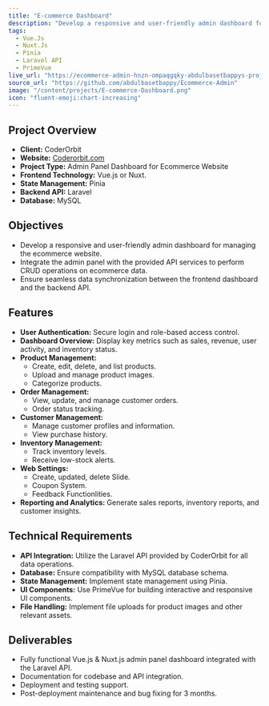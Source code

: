 ```yaml
---
title: "E-commerce Dashboard"
description: "Develop a responsive and user-friendly admin dashboard for managing the ecommerce website."
tags:
  - Vue.Js
  - Nuxt.Js
  - Pinia
  - Laravel API
  - PrimeVue
live_url: "https://ecommerce-admin-hnzn-ompaqgqky-abdulbasetbappys-projects.vercel.app/"
source_url: "https://github.com/abdulbasetbappy/Ecommerce-Admin"
image: "/content/projects/E-commerce-Dashboard.png"
icon: "fluent-emoji:chart-increasing"
---
```


## Project Overview
- **Client:** CoderOrbit
- **Website:** [Coderorbit.com](https://coderorbit.com/)
- **Project Type:** Admin Panel Dashboard for Ecommerce Website
- **Frontend Technology:** Vue.js or Nuxt.
- **State Management:** Pinia
- **Backend API:** Laravel
- **Database:** MySQL

## Objectives
- Develop a responsive and user-friendly admin dashboard for managing the ecommerce website.
- Integrate the admin panel with the provided API services to perform CRUD operations on ecommerce data.
- Ensure seamless data synchronization between the frontend dashboard and the backend API.

## Features
- **User Authentication:** Secure login and role-based access control.
- **Dashboard Overview:** Display key metrics such as sales, revenue, user activity, and inventory status.
- **Product Management:** 
  - Create, edit, delete, and list products.
  - Upload and manage product images.
  - Categorize products.
- **Order Management:**
  - View, update, and manage customer orders.
  - Order status tracking.
- **Customer Management:**
  - Manage customer profiles and information.
  - View purchase history.
- **Inventory Management:**
  - Track inventory levels.
  - Receive low-stock alerts.
- **Web Settings:**
  - Create, updated, delete Slide.
  - Coupon System.
  - Feedback Functionlities.
- **Reporting and Analytics:** Generate sales reports, inventory reports, and customer insights.

## Technical Requirements
- **API Integration:** Utilize the Laravel API provided by CoderOrbit for all data operations.
- **Database:** Ensure compatibility with MySQL database schema.
- **State Management:** Implement state management using Pinia.
- **UI Components:** Use PrimeVue for building interactive and responsive UI components.
- **File Handling:** Implement file uploads for product images and other relevant assets.

## Deliverables
- Fully functional Vue.js & Nuxt.js admin panel dashboard integrated with the Laravel API.
- Documentation for codebase and API integration.
- Deployment and testing support.
- Post-deployment maintenance and bug fixing for 3 months.
